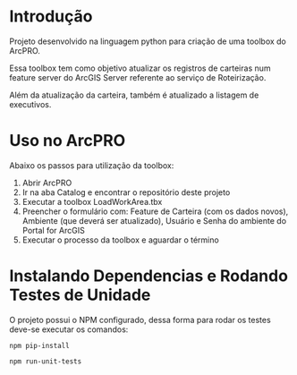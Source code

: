 # Introdução
Projeto desenvolvido na linguagem python para criação de uma toolbox do ArcPRO.

Essa toolbox tem como objetivo atualizar os registros de carteiras num feature server do ArcGIS Server referente ao serviço de Roteirização.

Além da atualização da carteira, também é atualizado a listagem de executivos.

# Uso no ArcPRO
Abaixo os passos para utilização da toolbox:
1.	Abrir ArcPRO
2.	Ir na aba Catalog e encontrar o repositório deste projeto
3.	Executar a toolbox LoadWorkArea.tbx
4.	Preencher o formulário com: Feature de Carteira (com os dados novos), Ambiente (que deverá ser atualizado), Usuário e Senha do ambiente do Portal for ArcGIS
5.	Executar o processo da toolbox e aguardar o término

# Instalando Dependencias e Rodando Testes de Unidade
O projeto possui o NPM configurado, dessa forma para rodar os testes deve-se executar os comandos:

`npm pip-install`

`npm run-unit-tests`
